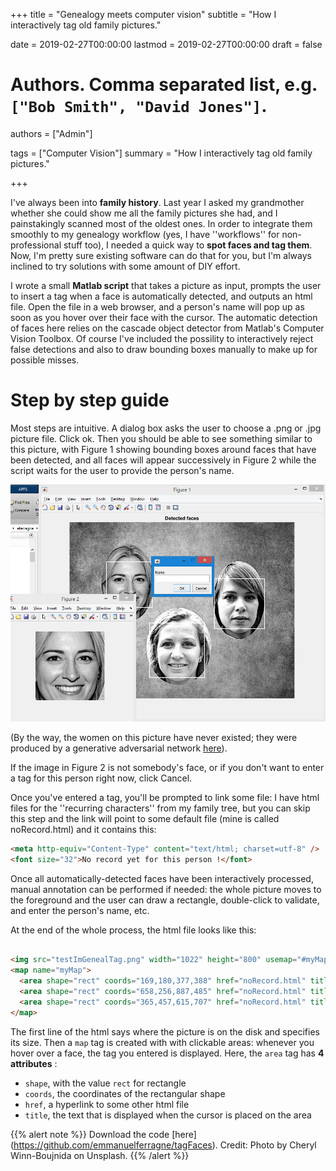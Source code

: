 +++
title = "Genealogy meets computer vision"
subtitle = "How I interactively tag old family pictures."

date = 2019-02-27T00:00:00
lastmod = 2019-02-27T00:00:00
draft = false

# Authors. Comma separated list, e.g. `["Bob Smith", "David Jones"]`.
authors = ["Admin"]

tags = ["Computer Vision"]
summary = "How I interactively tag old family pictures."

+++

I've always been into **family history**. Last year I asked my grandmother whether she could show me all the family pictures she had, and I painstakingly scanned most of the oldest ones. In order to integrate them smoothly to my genealogy workflow (yes, I have ''workflows'' for non-professional stuff too), I needed a quick way to **spot faces and tag them**. Now, I'm pretty sure existing software can do that for you, but I'm always inclined to try solutions with some amount of DIY effort. 


I wrote a small **Matlab script** that takes a picture as input, prompts the user to insert a tag when a face is automatically detected, and outputs an html file. Open the file in a web browser, and a person's name will pop up as soon as you hover over their face with the cursor. The automatic detection of faces here relies on the cascade object detector from Matlab's Computer Vision Toolbox. Of course I've included the possility to interactively reject false detections and also to draw bounding boxes manually to make up for possible misses.

# Step by step guide

Most steps are intuitive. A dialog box asks the user to choose a .png or .jpg picture file. Click ok. Then you should be able to see something similar to this picture, with Figure 1 showing bounding boxes around faces that have been detected, and all faces will appear successively in Figure 2 while the script waits for the user to provide the person's name. 

![genealogy](step01.png)

(By the way, the women on this picture have never existed; they were produced by a generative adversarial network [here](https://thispersondoesnotexist.com/)).

If the image in Figure 2 is not somebody's face, or if you don't want to enter a tag for this person right now, click Cancel. 

Once you've entered a tag, you'll be prompted to link some file: I have html files for the ''recurring characters'' from my family tree, but you can skip this step and the link will point to some default file (mine is called noRecord.html) and it contains this:
```html
<meta http-equiv="Content-Type" content="text/html; charset=utf-8" />
<font size="32">No record yet for this person !</font>
```

Once all automatically-detected faces have been interactively processed, manual annotation can be performed if needed: the whole picture moves to the foreground and the user can draw a rectangle, double-click to validate, and enter the person's name, etc. 

At the end of the whole process, the html file looks like this:

```html

<img src="testImGenealTag.png" width="1022" height="800" usemap="#myMap">
<map name="myMap">
  <area shape="rect" coords="169,180,377,388" href="noRecord.html" title="PERSON01">
  <area shape="rect" coords="658,256,887,485" href="noRecord.html" title="PERSON02">
  <area shape="rect" coords="365,457,615,707" href="noRecord.html" title="PERSON03">
</map>
```

The first line of the html says where the picture is on the disk and specifies its size. Then a `map` tag is created with  with clickable areas: whenever you hover over a face, the tag you entered is displayed. Here, the `area` tag has **4 attributes** : 

- `shape`, with the value `rect` for rectangle
- `coords`, the coordinates of the rectangular shape
- `href`, a hyperlink to some other html file
- `title`, the text that is displayed when the cursor is placed on the area



{{% alert note %}}
Download the code [here] (https://github.com/emmanuelferragne/tagFaces). 
Credit: Photo by Cheryl Winn-Boujnida on Unsplash.
{{% /alert %}}
